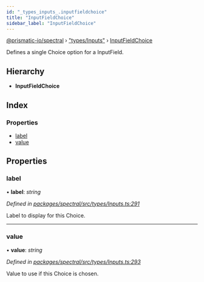 ```yaml
---
id: "_types_inputs_.inputfieldchoice"
title: "InputFieldChoice"
sidebar_label: "InputFieldChoice"
---
```


[@prismatic-io/spectral](../index.md) › ["types/Inputs"](../modules/_types_inputs_.md) › [InputFieldChoice](_types_inputs_.inputfieldchoice.md)

Defines a single Choice option for a InputField.

## Hierarchy

* **InputFieldChoice**

## Index

### Properties

* [label](_types_inputs_.inputfieldchoice.md#label)
* [value](_types_inputs_.inputfieldchoice.md#value)

## Properties

###  label

• **label**: *string*

*Defined in [packages/spectral/src/types/Inputs.ts:291](https://github.com/prismatic-io/spectral/blob/v7.6.2/packages/spectral/src/types/Inputs.ts#L291)*

Label to display for this Choice.

___

###  value

• **value**: *string*

*Defined in [packages/spectral/src/types/Inputs.ts:293](https://github.com/prismatic-io/spectral/blob/v7.6.2/packages/spectral/src/types/Inputs.ts#L293)*

Value to use if this Choice is chosen.
